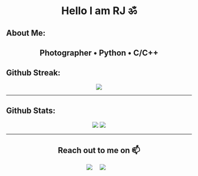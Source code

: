 <h1 align="center"> Hello I am RJ ॐ</h1>
<!-- <img src="https://emoji.slack-edge.com/T0172CCPGUW/party-blob/d7253707fa13e9ee.gif" width="30"/> 
<p align="center"> 
  Visitors count<br>
  <img src="https://profile-counter.glitch.me/rjclicks/count.svg" />
</p>
-->

## **About Me:**
<h2 align = "center"> Photographer • Python • C/C++ </h2>


## **Github Streak:**
<p align = "center">
  <img src = "https://github-readme-streak-stats.herokuapp.com/?user=rjclicks&line_height=40&theme=default">
</p>

---

## **Github Stats:**

<p align="center">
  
  <img src="https://github-readme-stats.vercel.app/api?username=rjclicks&hide=stars&show_icons=true&line_height=48&theme=default">
  <img src="https://github-readme-stats.vercel.app/api/top-langs/?username=rjclicks&count_private=true&line_height=40&theme=default">

</p>

---

 <h2 align="center">Reach out to me on 📫</h2>
  <p align="center">
    <a target="_blank"href="https://www.linkedin.com/in/raj-aryan-b5234a1b7/"><img src="https://img.shields.io/badge/linkedin-%230077B5.svg?&style=for-the-badge&logo=linkedin&logoColor=white" /></a>&nbsp;&nbsp;&nbsp;&nbsp;
    <a href="mailto:rajaryan21052000@gmail.com?subject=Hey%20Harsh,%20From%20Github"><img src="https://img.shields.io/badge/gmail-%23D14836.svg?&style=for-the-badge&logo=gmail&logoColor=white" /></a>&nbsp;&nbsp;&nbsp;&nbsp;
</p>
